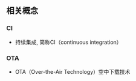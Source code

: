 ## 相关概念

### CI
- 持续集成, 简称CI（continuous integration）

### OTA
- OTA（Over-the-Air Technology）空中下载技术

